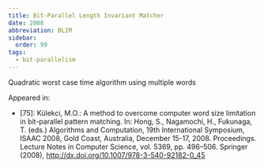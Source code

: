 ```yaml
---
title: Bit-Parallel Length Invariant Matcher
date: 2008
abbreviation: BLIM
sidebar:
  order: 99
tags:
  - bit-parallelism
---
```


Quadratic worst case time algorithm using multiple words

Appeared in:

- [75]: Külekci, M.O.: A method to overcome computer word size limitation in bit-parallel pattern matching. In: Hong, S., Nagamochi, H., Fukunaga, T. (eds.) Algorithms and Computation, 19th International Symposium, ISAAC 2008, Gold Coast, Australia, December 15-17, 2008. Proceedings. Lecture Notes in Computer Science, vol. 5369, pp. 496–506. Springer (2008), http://dx.doi.org/10.1007/978-3-540-92182-0_45
